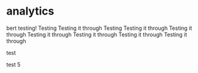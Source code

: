 # analytics
bert testing!
Testing
Testing it through
Testing
Testing it through
Testing it through
Testing it through
Testing it through
Testing it through
Testing it through


test

test 5
